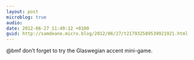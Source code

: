 ```yaml
---
layout: post
microblog: true
audio: 
date: 2012-06-27 11:49:12 +0100
guid: http://samdeane.micro.blog/2012/06/27/t217932589539921921.html
---
```

@bmf don’t forget to try the Glaswegian accent mini-game.

